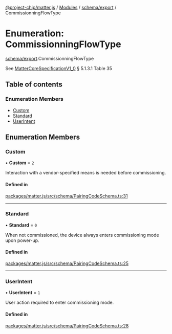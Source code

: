 [@project-chip/matter.js](../README.md) / [Modules](../modules.md) / [schema/export](../modules/schema_export.md) / CommissionningFlowType

# Enumeration: CommissionningFlowType

[schema/export](../modules/schema_export.md).CommissionningFlowType

See [MatterCoreSpecificationV1_0](../interfaces/spec_export.MatterCoreSpecificationV1_0.md) § 5.1.3.1 Table 35

## Table of contents

### Enumeration Members

- [Custom](schema_export.CommissionningFlowType.md#custom)
- [Standard](schema_export.CommissionningFlowType.md#standard)
- [UserIntent](schema_export.CommissionningFlowType.md#userintent)

## Enumeration Members

### Custom

• **Custom** = ``2``

Interaction with a vendor-specified means is needed before commissioning.

#### Defined in

[packages/matter.js/src/schema/PairingCodeSchema.ts:31](https://github.com/project-chip/matter.js/blob/dfd1dc35/packages/matter.js/src/schema/PairingCodeSchema.ts#L31)

___

### Standard

• **Standard** = ``0``

When not commissioned, the device always enters commissioning mode upon power-up.

#### Defined in

[packages/matter.js/src/schema/PairingCodeSchema.ts:25](https://github.com/project-chip/matter.js/blob/dfd1dc35/packages/matter.js/src/schema/PairingCodeSchema.ts#L25)

___

### UserIntent

• **UserIntent** = ``1``

User action required to enter commissioning mode.

#### Defined in

[packages/matter.js/src/schema/PairingCodeSchema.ts:28](https://github.com/project-chip/matter.js/blob/dfd1dc35/packages/matter.js/src/schema/PairingCodeSchema.ts#L28)
